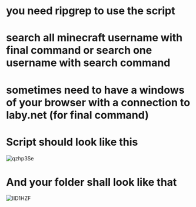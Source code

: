 # you need ripgrep to use the script

# search all minecraft username with final command or search one username with search command

# sometimes need to have a windows of your browser with a connection to laby.net (for final command)


# Script should look like this

![qzhp3Se](https://github.com/menotte/search-script/assets/139005962/ae940efa-09b3-4d31-a6f0-9ab331ec385b)


# And your folder shall look like that

![IID1HZF](https://github.com/menotte/search-script/assets/139005962/4bb2ee53-f451-4234-b133-3f9d8ae92e09)
